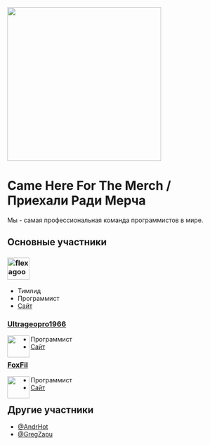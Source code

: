 <img src="https://user-images.githubusercontent.com/66178592/224479191-d763ff05-5aba-43e3-ba25-c81690785d5a.png" width=350px>

# Came Here For The Merch / Приехали Ради Мерча

Мы - самая профессиональная команда программистов в мире.

## Основные участники

<h3><a href="https://github.com/flexagoon"><picture>
  <source height=50px media="(prefers-color-scheme: dark)" srcset="https://user-images.githubusercontent.com/66178592/224479815-7c1d185d-fc7d-4e47-ae27-12a277c1234c.png">
  <source height=50px media="(prefers-color-scheme: dark)" srcset="https://user-images.githubusercontent.com/66178592/224479904-c41a3cba-46de-4c6c-979a-4c3687aa9161.png">
  <img height=50px alt="flexagoon" src="https://user-images.githubusercontent.com/66178592/224479815-7c1d185d-fc7d-4e47-ae27-12a277c1234c.png">
</picture></a></h3> 

- Тимлид
- Программист
- [Сайт](https://flexagoon.com)

### [Ultrageopro1966](https://github.com/ultrageopro1966)

<img align="left" src="https://avatars.githubusercontent.com/u/120571667" height=50px>

- Программист
- [Сайт](https://geopro1966.online)

### [FoxFil](https://github.com/foxfil)

<img align="left" src="https://foxfil.xyz/avatar.jpg" height=50px>

- Программист
- [Сайт](https://foxfil.xyz)

## Другие участники

- [@AndrHot](https://github.com/AndrHot)
- [@GregZapu](https://github.com/GregZapu)
